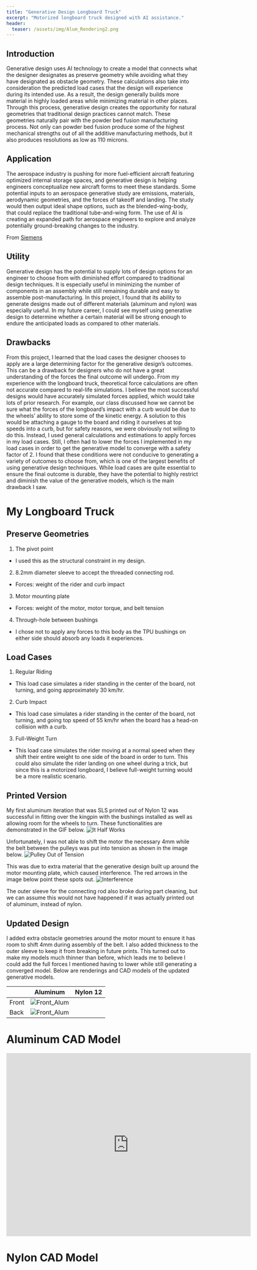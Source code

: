 ```yaml
---
title: "Generative Design Longboard Truck"
excerpt: "Motorized longboard truck designed with AI assistance."
header:
  teaser: /assets/img/Alum_Rendering2.png
---
```


## Introduction

Generative design uses AI technology to create a model that connects what the designer designates as preserve geometry while avoiding what they have designated as obstacle geometry. These calculations also take into consideration the predicted load cases that the design will experience during its intended use. As a result, the design generally builds more material in highly loaded areas while minimizing material in other places. Through this process, generative design creates the opportunity for natural geometries that traditional design practices cannot match. These geometries naturally pair with the powder bed fusion manufacturing process. Not only can powder bed fusion produce some of the highest mechanical strengths out of all the additive manufacturing methods, but it also produces resolutions as low as 110 microns. 

## Application

The aerospace industry is pushing for more fuel-efficient aircraft featuring optimized internal storage spaces, and generative design is helping engineers conceptualize new aircraft forms to meet these standards. Some potential inputs to an aerospace generative study are emissions, materials, aerodynamic geometries, and the forces of takeoff and landing. The study would then output ideal shape options, such as the blended-wing-body, that could replace the traditional tube-and-wing form. The use of AI is creating an expanded path for aerospace engineers to explore and analyze potentially ground-breaking changes to the industry.

From [Siemens](https://blogs.sw.siemens.com/thought-leadership/2022/10/10/applying-generative-design-to-aerospace/)

## Utility

Generative design has the potential to supply lots of design options for an engineer to choose from with diminished effort compared to traditional design techniques. It is especially useful in minimizing the number of components in an assembly while still remaining durable and easy to assemble post-manufacturing. In this project, I found that its ability to generate designs made out of different materials (aluminum and nylon) was especially useful. In my future career, I could see myself using generative design to determine whether a certain material will be strong enough to endure the anticipated loads as compared to other materials.

## Drawbacks

From this project, I learned that the load cases the designer chooses to apply are a large determining factor for the generative design’s outcomes. This can be a drawback for designers who do not have a great understanding of the forces the final outcome will undergo. From my experience with the longboard truck, theoretical force calculations are often not accurate compared to real-life simulations. I believe the most successful designs would have accurately simulated forces applied, which would take lots of prior research. For example, our class discussed how we cannot be sure what the forces of the longboard’s impact with a curb would be due to the wheels’ ability to store some of the kinetic energy. A solution to this would be attaching a gauge to the board and riding it ourselves at top speeds into a curb, but for safety reasons, we were obviously not willing to do this. Instead, I used general calculations and estimations to apply forces in my load cases. Still, I often had to lower the forces I implemented in my load cases in order to get the generative model to converge with a safety factor of 2. I found that these conditions were not conducive to generating a variety of outcomes to choose from, which is one of the largest benefits of using generative design techniques. While load cases are quite essential to ensure the final outcome is durable, they have the potential to highly restrict and diminish the value of the generative models, which is the main drawback I saw.

# My Longboard Truck

## Preserve Geometries

1. The pivot point 
-   I used this as the structural constraint in my design.
2. 8.2mm diameter sleeve to accept the threaded connecting rod.
-   Forces: weight of the rider and curb impact
3. Motor mounting plate
-   Forces: weight of the motor, motor torque, and belt tension
4. Through-hole between bushings
-   I chose not to apply any forces to this body as the TPU bushings on either side should absorb any loads it experiences.

## Load Cases

1. Regular Riding
-   This load case simulates a rider standing in the center of the board, not turning, and going approximately 30 km/hr.
2. Curb Impact
-   This load case simulates a rider standing in the center of the board, not turning, and going top speed of 55 km/hr when the board has a head-on collision with a curb.
3. Full-Weight Turn
-   This load case simulates the rider moving at a normal speed when they shift their entire weight to one side of the board in order to turn. This could also simulate the rider landing on one wheel during a trick, but since this is a motorized longboard, I believe full-weight turning would be a more realistic scenario.

## Printed Version

My first aluminum iteration that was SLS printed out of Nylon 12 was successful in fitting over the kingpin with the bushings installed as well as allowing room for the wheels to turn. These functionalities are demonstrated in the GIF below.
![It Half Works](/assets/img/Turning.gif)

Unfortunately, I was not able to shift the motor the necessary 4mm while the belt between the pulleys was put into tension as shown in the image below. 
![Pulley Out of Tension](/assets/img/LoosePulley.jpg)

This was due to extra material that the generative design built up around the motor mounting plate, which caused interference. The red arrows in the image below point these spots out.
![Interference](/assets/img/Interference.jpg)

The outer sleeve for the connecting rod also broke during part cleaning, but we can assume this would not have happened if it was actually printed out of aluminum, instead of nylon.

## Updated Design

I added extra obstacle geometries around the motor mount to ensure it has room to shift 4mm during assembly of the belt. I also added thickness to the outer sleeve to keep it from breaking in future prints. This turned out to make my models much thinner than before, which leads me to believe I could add the full forces I mentioned having to lower while still generating a converged model. Below are renderings and CAD models of the updated generative models.

|          | Aluminum         | Nylon 12       |
| ---------|--------------------------------------------|:------------------------------------------:|
| Front    | ![Front_Alum](/assets/img/Alum_Rendering1.png) |    |
| Back     |![Front_Alum](/assets/img/Alum_Rendering2.png)  |    |


# Aluminum CAD Model
<iframe src="https://vanderbilt643.autodesk360.com/shares/public/SH286ddQT78850c0d8a448e821439a5afdfe?mode=embed" width="640" height="480" allowfullscreen="true" webkitallowfullscreen="true" mozallowfullscreen="true"  frameborder="0"></iframe>

# Nylon CAD Model
